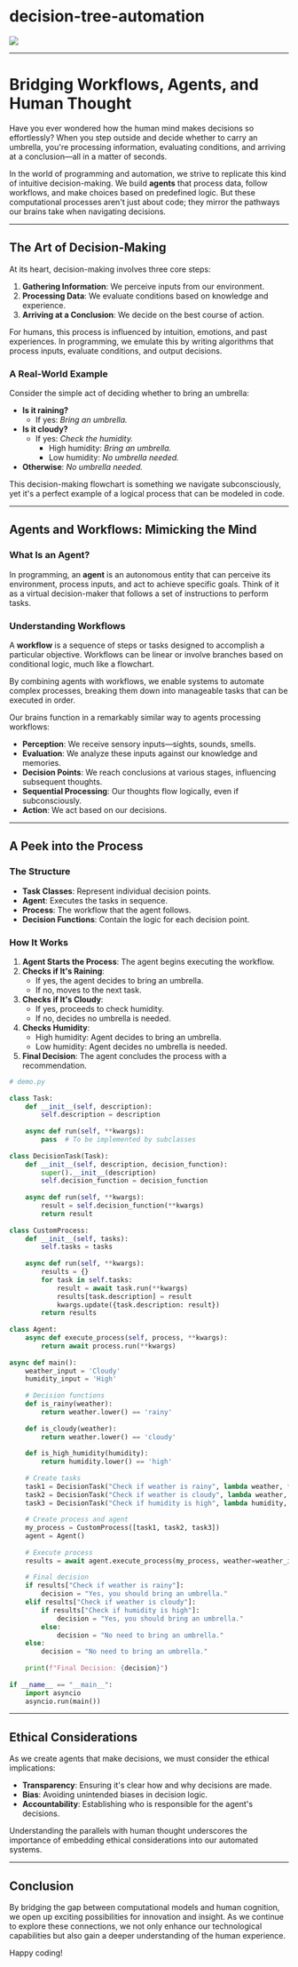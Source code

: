 # decision-tree-automation

![](https://cdn.prod.website-files.com/5e8bd2ab8e48e69429cb4fd8/61394c37c8e507151a368d31_workflow-process.jpg)

---

# Bridging Workflows, Agents, and Human Thought  
   
Have you ever wondered how the human mind makes decisions so effortlessly? When you step outside and decide whether to carry an umbrella, you're processing information, evaluating conditions, and arriving at a conclusion—all in a matter of seconds.  
   
In the world of programming and automation, we strive to replicate this kind of intuitive decision-making. We build **agents** that process data, follow workflows, and make choices based on predefined logic. But these computational processes aren't just about code; they mirror the pathways our brains take when navigating decisions.  
   
---  
   
## The Art of Decision-Making  
   
At its heart, decision-making involves three core steps:  
   
1. **Gathering Information**: We perceive inputs from our environment.  
2. **Processing Data**: We evaluate conditions based on knowledge and experience.  
3. **Arriving at a Conclusion**: We decide on the best course of action.  
   
For humans, this process is influenced by intuition, emotions, and past experiences. In programming, we emulate this by writing algorithms that process inputs, evaluate conditions, and output decisions.  
   
### A Real-World Example  
   
Consider the simple act of deciding whether to bring an umbrella:  
   
- **Is it raining?**  
  - If yes: *Bring an umbrella.*  
- **Is it cloudy?**  
  - If yes: *Check the humidity.*  
    - High humidity: *Bring an umbrella.*  
    - Low humidity: *No umbrella needed.*  
- **Otherwise**: *No umbrella needed.*  
   
This decision-making flowchart is something we navigate subconsciously, yet it's a perfect example of a logical process that can be modeled in code.  
   
---  
   
## Agents and Workflows: Mimicking the Mind  
   
### What Is an Agent?  
   
In programming, an **agent** is an autonomous entity that can perceive its environment, process inputs, and act to achieve specific goals. Think of it as a virtual decision-maker that follows a set of instructions to perform tasks.  
   
### Understanding Workflows  
   
A **workflow** is a sequence of steps or tasks designed to accomplish a particular objective. Workflows can be linear or involve branches based on conditional logic, much like a flowchart.  
   
By combining agents with workflows, we enable systems to automate complex processes, breaking them down into manageable tasks that can be executed in order.  
   
Our brains function in a remarkably similar way to agents processing workflows:  
   
- **Perception**: We receive sensory inputs—sights, sounds, smells.  
- **Evaluation**: We analyze these inputs against our knowledge and memories.  
- **Decision Points**: We reach conclusions at various stages, influencing subsequent thoughts.  
- **Sequential Processing**: Our thoughts flow logically, even if subconsciously.  
- **Action**: We act based on our decisions.  
      
---  
   
## A Peek into the Process  
      
### The Structure  
   
- **Task Classes**: Represent individual decision points.  
- **Agent**: Executes the tasks in sequence.  
- **Process**: The workflow that the agent follows.  
- **Decision Functions**: Contain the logic for each decision point.  
   
### How It Works  
   
1. **Agent Starts the Process**: The agent begins executing the workflow.  
2. **Checks if It's Raining**:  
   - If yes, the agent decides to bring an umbrella.  
   - If no, moves to the next task.  
3. **Checks if It's Cloudy**:  
   - If yes, proceeds to check humidity.  
   - If no, decides no umbrella is needed.  
4. **Checks Humidity**:  
   - High humidity: Agent decides to bring an umbrella.  
   - Low humidity: Agent decides no umbrella is needed.  
5. **Final Decision**: The agent concludes the process with a recommendation.  
   
```python  
# demo.py  
   
class Task:  
    def __init__(self, description):  
        self.description = description  
  
    async def run(self, **kwargs):  
        pass  # To be implemented by subclasses  
   
class DecisionTask(Task):  
    def __init__(self, description, decision_function):  
        super().__init__(description)  
        self.decision_function = decision_function  
  
    async def run(self, **kwargs):  
        result = self.decision_function(**kwargs)  
        return result  
   
class CustomProcess:  
    def __init__(self, tasks):  
        self.tasks = tasks  
  
    async def run(self, **kwargs):  
        results = {}  
        for task in self.tasks:  
            result = await task.run(**kwargs)  
            results[task.description] = result  
            kwargs.update({task.description: result})  
        return results  
   
class Agent:  
    async def execute_process(self, process, **kwargs):  
        return await process.run(**kwargs)  
   
async def main():  
    weather_input = 'Cloudy'  
    humidity_input = 'High'  
  
    # Decision functions  
    def is_rainy(weather):  
        return weather.lower() == 'rainy'  
  
    def is_cloudy(weather):  
        return weather.lower() == 'cloudy'  
  
    def is_high_humidity(humidity):  
        return humidity.lower() == 'high'  
  
    # Create tasks  
    task1 = DecisionTask("Check if weather is rainy", lambda weather, **kwargs: is_rainy(weather))  
    task2 = DecisionTask("Check if weather is cloudy", lambda weather, **kwargs: is_cloudy(weather))  
    task3 = DecisionTask("Check if humidity is high", lambda humidity, **kwargs: is_high_humidity(humidity))  
  
    # Create process and agent  
    my_process = CustomProcess([task1, task2, task3])  
    agent = Agent()  
  
    # Execute process  
    results = await agent.execute_process(my_process, weather=weather_input, humidity=humidity_input)  
  
    # Final decision  
    if results["Check if weather is rainy"]:  
        decision = "Yes, you should bring an umbrella."  
    elif results["Check if weather is cloudy"]:  
        if results["Check if humidity is high"]:  
            decision = "Yes, you should bring an umbrella."  
        else:  
            decision = "No need to bring an umbrella."  
    else:  
        decision = "No need to bring an umbrella."  
  
    print(f"Final Decision: {decision}")  
   
if __name__ == "__main__":  
    import asyncio  
    asyncio.run(main())  
```  
   
---  
   
## Ethical Considerations  
   
As we create agents that make decisions, we must consider the ethical implications:  
   
- **Transparency**: Ensuring it's clear how and why decisions are made.  
- **Bias**: Avoiding unintended biases in decision logic.  
- **Accountability**: Establishing who is responsible for the agent's decisions.  
   
Understanding the parallels with human thought underscores the importance of embedding ethical considerations into our automated systems.  

---

## Conclusion

By bridging the gap between computational models and human cognition, we open up exciting possibilities for innovation and insight. As we continue to explore these connections, we not only enhance our technological capabilities but also gain a deeper understanding of the human experience.  
   
Happy coding!
